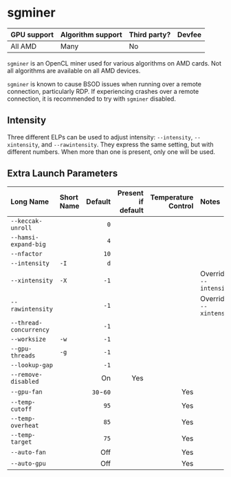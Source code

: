 # sgminer

| GPU support | Algorithm support | Third party? | Devfee |
|:------------|:------------------|:-------------|--------:
| All AMD | Many | No |  |

`sgminer` is an OpenCL miner used for various algorithms on AMD cards. Not all algorithms are available on all AMD devices. 

`sgminer` is known to cause BSOD issues when running over a remote connection, particularly RDP. If experiencing crashes over a remote connection, it is recommended to try with `sgminer` disabled.

## Intensity

Three different ELPs can be used to adjust intensity: `--intensity`, `--xintensity`, and `--rawintensity`. They express the same setting, but with different numbers. When more than one is present, only one will be used.

## Extra Launch Parameters

| Long Name | Short Name | Default | Present if default | Temperature Control | Notes |
|:----------|:-----------|--------:|-------------------:|--------------------:|:------|
|`--keccak-unroll` | | `0` |  | |
|`--hamsi-expand-big` | | `4` |  | |
|`--nfactor` | | `10` | | |
|`--intensity` | `-I` | `d` | | |
|`--xintensity` | `-X` | `-1` |  | | Overrides `--intensity` |
|`--rawintensity` | | `-1` |  | | Overrides `--xintensity` |
|`--thread-concurrency` | | `-1` |  | |
|`--worksize` | `-w` | `-1` | |
|`--gpu-threads` | `-g` | `-1` |  |
|`--lookup-gap` | | `-1` | |
|`--remove-disabled` | | On | Yes |
|`--gpu-fan`| | `30`-`60` |  | Yes |
|`--temp-cutoff` | | `95` | | Yes |
|`--temp-overheat` | | `85` |  | Yes |
|`--temp-target` | | `75` | | Yes |
|`--auto-fan` | | Off | | Yes |
|`--auto-gpu` | | Off | | Yes |
